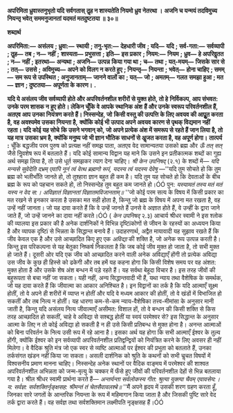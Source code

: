 **अपरिमिता ध्रुवास्तनुभृतो यदि सर्वगतास्** **तॢह न शास्यतेति नियमो ध्रुव नेतरथा ।** **अजनि च यन्मयं तदविमुच्य नियन्तृ भवेत्** **सममनुजानतां यदमतं मतदुष्टतया ॥ ३०॥** 

**शब्दार्थ** 

**अपरिमिता:—** **असंलय** **; ध्रुवा:—** **स्थायी** **; तनु-भृत:—** **देहधारी जीव** **; यदि—** **यदि** **; सर्व-गता:—** **सर्वव्यापी** **; तॢह—** **तब** **; न—** **नहीं** **;** **शास्यता—** **प्रभुसत्ता** **; इति—** **इस प्रकार** **; नियम:—** **नियम** **; ध्रुव—** **हे अपरिवॢतत** **; न—** **नहीं** **; इतरथा—** **अन्यथा** **; अजनि—** **उत्पन्न** **किया गया था** **; च—** **तथा** **; यत्-मयम्—** **जिसके सार से** **; तत्—** **उससे** **; अविमुच्य—** **अपने को विलग न करते हुए** **; नियन्तृ—** **नियन्ता** **; भवेत्—** **होना चाहिए** **; समम्—** **सम रूप से उपस्थित** **; अनुजानताम्—** **जानने वालों का** **; यत्—** **जो** **; अमतम्—** **गलत** **समझा हुआ** **; मत—** **ज्ञान** **; दुष्टतया—** **अपूर्णता के कारण।** **.** 

**यदि ये असंलय जीव सर्वव्यापी होते और अपरिवर्तनशील शरीरों से युक्त होते, तो हे** **निर्विकल्प, आप संभवत: उनके परम शासक न हुए होते। लेकिन चूँकि वे आपके स्थानिक अंश** **हैं और उनके स्वरूप परिवर्तनशील हैं, अतएव आप उनका नियंत्रण करते हैं। निस्सन्देह, जो** **किसी वस्तु की उत्पत्ति के लिए अवयव की आपूॢत करता है, वह अवश्यमेव उसका नियन्ता है,** **क्योंकि कोई भी उत्पाद अपने अवयव कारण से पृथक् विद्यमान नहीं रहता। यदि कोई यह सोचे** **कि उसने भगवान् को, जो अपने प्रत्येक अंश में समरूप से रहते हैं जान लिया है, तो यह मात्र** **उसका भ्रम है, क्योंकि मनुष्य जो भी ज्ञान भौतिक साधनों से अॢजत करता है, वह अपूर्ण होगा।** **तात्पर्य :** चूँकि बद्धजीव परम पुरुष को प्रत्यक्ष नहीं समझ पाता, अतएव वेद सामान्यतया उसको ब्रह्म और *ऊँ तत् सत्* जैसे निॢवशेष रूप में बतलाते हैं। यदि कोई सामान्य विद्वान यह माने कि उसने इन प्रतीकात्मक शब्दों का गुह्य अर्थ समझ लिया है, तो उसे धूर्त समझकर त्याग देना चाहिए। *श्री केन* *उपनिषद्* (२.१) के शब्दों में— *यदि मन्यसे सुवेदेति दभ्रम् एवापि नूनं त्वं वेत्थ ब्रह्मणो रूपं, यदस्य त्वं* *यदस्य देवेषु* —''यदि तुम सोचते हो कि तुम ब्रह्म को भलीभाँति जानते हो, तो तुश्हारा ज्ञान बहुत ही कम है। यदि तुम यह सोचते हो कि देवताओं के बीच ब्रह्म के रूप को पहचान सकते हो, तो निस्सन्देह तुम बहुत कम जानते हो।ÓÓ पुन: *यस्यामतं तस्य मतं मतं यस्य न वेद स:।* *अविज्ञातं विज्ञानतां विज्ञातमविजानताम्॥* ''जो कोई परम सत्य के विषय में किसी प्रकार का मत रखने से इनकार करता है उसका मत सही होता है, किन्तु जो ब्रह्म के विषय में अपना मत रखता है, वह उन्हें नहीं जानता। जो यह दावा करते हैं कि वे उन्हें जानते हैं उनसे वे अज्ञात होते हैं, वे उन्हीं के द्वारा जाने जाते हैं, जो उन्हें जानने का दावा नहीं करते।ÓÓ ( *केन उपनिषद्* २.३) आचार्य श्रीधर स्वामी ने इस श्लोक की व्यालया इस प्रकार की है अनेक दार्शनिकों ने विभिन्न दृष्टिïकोणों से जीवन के रहस्यों का अध्ययन किया है और व्यापक दृष्टिï से भिन्नता के सिद्धान्त बनाये हैं। उदाहरणार्थ, अद्वैत मायावादी यह सुझाव रखते हैं कि जीव केवल एक है और उसे आच्छादित किए हुए एक *अविद्या* की शक्ति है, जो अनेक रूप उत्पन्न करती है। किन्तु इस परिकल्पना से यह बेतुका निष्कर्ष निकलता है कि जब कोई जीव मुक्त हो जाता है, तो सभी मुक्त हो जाते हैं। दूसरी ओर यदि एक जीव को आच्छादित करने वाली अनेक अविद्याएँ होंगी तो प्रत्येक अविद्या उस जीव के कुछ ही हिस्से को ढकेगी और तब हमें यह कहना होगा कि किसी विशेष समय पर वह अंशत: मुक्त होता है और उसके शेष अंश बन्धन में पड़े रहते हैं। यह सर्वथा बेहूदा विचार है। इस तरह जीवों की बहुरूपता से बचा नहीं जा सकता। यही नहीं, अन्य सिद्धान्तवादी भी हैं, यथा न्याय तथा वैशेषिक के समर्थक, जो यह दावा करते हैं कि जीवात्मा का आकार अनिश्चित है। इन विद्वानों का तर्क है कि यदि आत्माएँ सूक्ष्म होतीं, तो वे अपने ही शरीरों में व्याप्त न होतीं और यदि वे मध्यम आकार की होतीं, तो वे खंडों में विभाजित हो सकतीं और तब नित्य न होतीं। यह धारणा कम-से-कम न्याय-वैशेषिका तत्त्व-मीमांसा के अनुसार मानी जाती है, किन्तु यदि असंलय नित्य जीवात्माएँ असीमत: विशाल हों, तो वे बन्धन की किसी शक्ति से किस तरह आच्छादित हो सकतीं, चाहे वे अविद्या से सश्बद्ध होतीं या स्वयं परमेश्वर से? इस सिद्धान्त के अनुसार आत्मा के लिए न तो कोई अविद्या हो सकती है न ही उसे किसी प्रतिबन्ध से मुक्त होना है। अनन्त आत्माओं को बिना परिवर्तन के नित्य उसी रूप में रहे आना है। इसका अर्थ यह होगा कि सभी आत्माएँ ईश्वर के तुल्य होंगी, क्योंकि ईश्वर को इन सर्वव्यापी अपरिवर्तनशील प्रतिद्वन्द्वियों को नियंत्रित करने के लिए अवसर ही नहीं मिलेगा। वे वैदिक श्रुति मंत्र जो एक स्वर से व्यष्टि आत्माओं पर ईश्वर की प्रभुता को बतलाते हैं, उनका तर्कसंगत खंडन नहीं किया जा सकता। असली दार्शनिक को श्रुति के कथनों को सभी चॢचत विषयों में विश्वसनीय प्रमाण मानना चाहिए। निस्सन्देह अनेक स्थानों पर वैदिक वाङ्मय में परमेश्वर की शाश्वत अपरिवर्तनशील अभिन्नता को जन्म-मृत्यु के चक्कर में फँसे हुए जीवों की परिवर्तनशील देहों से भिन्न बतलाया गया है। श्रील श्रीधर स्वामी प्रार्थना करते हैं— *अन्तर्यन्ता सर्वलोकस्य गीत: श्रुत्या युक्त्या चैवम् एवावसेय:।* *य: सर्वज्ञ: सर्वशक्तिर्नृङ्क्षसह: श्रीमन्तं तं चेतसैवावलश्बे॥* ''मैं अपने हृदय में उसकी शरण ग्रहण करता हूँ, जिनका सारे जगतों के आन्तरिक नियन्ता के रूप में महिमागान किया जाता है और जिसकी पुष्टि सारे वेद तर्क द्वारा करते हैं। वह सर्वज्ञ तथा सर्वशक्तिमान लक्ष्मीपति नृङ्क्षसह हैं।ÓÓ  